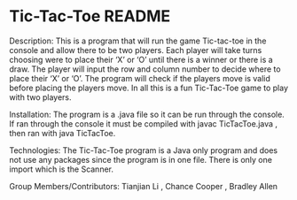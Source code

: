 # Tic-Tac-Toe README


Description:
This is a program that will run the game Tic-tac-toe in the console and allow there to be two players. Each player will take turns choosing were to place their ‘X’ or ‘O’ until there is a winner or there is a draw. The player will input the row and column number to decide where to place their ‘X’ or  ‘O’. The program will check if the players move is valid before placing the players move. In all this is a fun Tic-Tac-Toe game to play with two players.

Installation:
The program is a .java file so it can be run through the console. If ran through the console it must be compiled with javac TicTacToe.java , then ran with java TicTacToe.

Technologies:
The Tic-Tac-Toe program is a Java only program and does not use any packages since the program is in one file. There is only one import which is the Scanner. 

Group Members/Contributors: Tianjian Li , Chance Cooper , Bradley Allen
